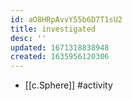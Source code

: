 ```yaml
---
id: aO8HRpAvvY55b6D7T1sU2
title: investigated
desc: ''
updated: 1671318838948
created: 1635956120306
---
```





- [[c.Sphere]] #activity
